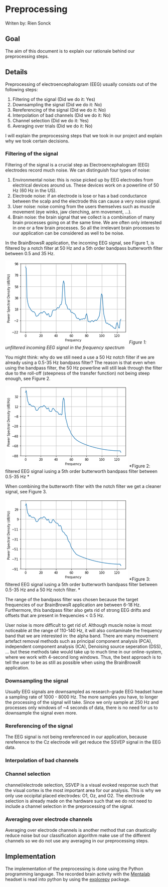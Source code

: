 # Preprocessing

Writen by: Rien Sonck

## Goal

The aim of this document is to explain our rationale behind our preprocessing steps.

## Details

Preprocessing of electroencephalogram (EEG) usually consists out of the following steps: 
1) Filtering of the signal (Did we do it: Yes)
2) Downsampling the signal (Did we do it: No)
3) Rereferencing of the signal (Did we do it: No)
4) Interpolation of bad channels (Did we do it: No)
5) Channel selection (Did we do it: Yes)
6) Averaging over trials (Did we do it: No)

I will explain the preprocessing steps that we took in our project and explain why we took certain decisions. 

### Filtering of the signal 
Filtering of the signal is a crucial step as Electroencephalogram (EEG) electrodes record much noise. We can distinguish four types of noise: 
1) Environmental noise: this is noise picked up by EEG electrodes from electrical devices around us. These devices work on a powerline of 50 Hz (60 Hz in the US).
2) Electrode noise: if an electrode is lose or has a bad conductance between the scalp and the electrode this can cause a very noise signal. 
3) User noise: noise coming from the users themselves such as muscle movement (eye winks, jaw clenching, arm movement, ...). 
4) Brain noise: the brain signal that we collect is a combination of many brain processes going on at the same time. We are often only interested in one or a few brain processes. So all the irrelevant brain processes to our application can be considered as well to be noise. 

In the BrainBrowsR application, the incoming EEG signal, see Figure 1, is filtered by a notch filter at 50 Hz and a 5th order bandpass butterworth filter between 0.5 and 35 Hz.

![alt text](./images/unfiltered_signal.png)
*Figure 1: unfiltered incoming EEG signal in the frequency spectrum*

You might think: why do we still need a use a 50 Hz notch filter if we are already using a 0.5-35 Hz bandpass filter? The reason is that even when using the bandpass filter, the 50 Hz powerline will still leak through the filter due to the roll-off (steepness of the transfer function) not being steep enough, see Figure 2. 

![alt text](./images/filtered_signal_bandpass.png)
*Figure 2: filtered EEG signal iusing a 5th order butterworth bandpass filter between 0.5-35 Hz *

When combining the butterworth filter with the notch filter we get a cleaner signal, see Figure 3. 

![alt text](./images/filtered_signal_notch_bandpass.png)
*Figure 3: filtered EEG signal iusing a 5th order butterworth bandpass filter between 0.5-35 Hz and a 50 Hz notch filter. *

The range of the bandpass filter was chosen because the target frequencies of our BrainBrowsR application are between 6-18 Hz. Furthermore, this bandpass filter also gets rid of strong EEG drifts and offsets that are present in frequencies < 0.5 Hz. 

User noise is more difficult to get rid of. Although muscle noise is most noticeable at the range of 110-140 Hz, it will also contaminate the frequency band that we are interested in: the alpha band.
There are many movement artefact removal methods such as principal component analysis (PCA), independent component analysis (ICA), Denoising source seperation (DSS), ... but these methods take would take up to much time in our online-system, where we work with 4-second long windows. Thus, the best approach is to tell the user to be as still as possible when using the BrainBrowsR application.

### Downsampling the signal

Usually EEG signals are downsampled as research-grade EEG headset have a sampling rate of 1000 - 8000 Hz.
The more samples you have, to longer the processing of the signal will take. Since we only sample at 250 Hz and processes only windows of ~4 seconds of data, there is no need for us to downsample the signal even more.

### Rereferencing of the signal

The EEG signal is not being rereferenced in our application, because rereference to the Cz electrode will get reduce the SSVEP signal in the EEG data. 

### Interpolation of bad channels


### Channel selection

channel/electrode selection, SSVEP is a visual evoked response such that the visual cortex is the most important area for our analysis. This is why we only use occipital placed electrodes: O1, Oz, and O2. The electrode selection is already made on the hardware such that we do not need to include a channel selection in the preprocessing of the signal. 

### Averaging over electrode channels

Averaging over electrode channels is another method that can drastically reduce noise but our classification algorithm make use of the different channels so we do not use any averaging in our preprocessing steps.  

## Implementation

The implementation of the preprocessing is done using the Python programming language.
The recorded brain activity with the [Mentalab](https://mentalab.com/)
headset is read into python by using the [explorepy](https://github.com/Mentalab-hub/explorepy) package.

